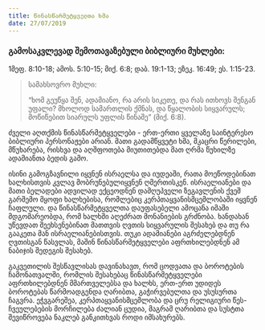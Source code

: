 ```yaml
---
title: წინასწარმეტყველთა ხმა
date: 27/07/2019
---
```


<h3 class="ka_geo">  გამოსაკვლევად შემოთავაზებული ბიბლიური მუხლები: </h3> 1მეფ. 8:10-18; ამოს. 5:10-15; მიქ. 6:8; დაბ. 19:1-13; ეზეკ. 16:49; ეს. 1:15-23.


> <p>სამახსოვრო  მუხლი:</p> 
>  “ხომ  გეუწყა  შენ, ადამიანო, რა  არის  სიკეთე, და  რას  ითხოვს  შენგან  უფალი? მხოლოდ  სამართლის  ქმნას, და  წყალობის  სიყვარულს; მოწიწებით  სიარულს  უფლის  წინაშე” (მიქ. 6:8).

ძველი  აღთქმის  წინასწარმეტყველები - ერთ-ერთი  ყველაზე  საინტერესო  ბიბლიური  პერსონაჟები  არიან. მათი  გადამწყვეტი  ხმა, მკაცრი  წერილები, მწუხარება, რისხვა  და  აღშფოთება  მიუთითებდა  მათ  ღრმა  წუხილზე  ადამიანთა  ბედის  გამო.

ისინი  გამოგზავნილი  იყვნენ  ისრაელსა  და  იუდეაში, რათა  მოეწოდებინათ  ხალხისთვის  კვლავ  მობრუნებულიყვნენ  ღმერთისკენ. ისრაელიანები  და  მათი  ბელადები  ადვილად  ექცეოდნენ  დამღუპველი  ზეგავლენის  ქვეშ  გარშემო  მყოფი  ხალხებისა, რომლებიც  კერპთაყვანისმცემლობაში  იყვნენ  ჩაფლული. და  წინასწარმეტყველთა  დაუფასებელი  ამოცანა  იმაში  მდგომარეობდა, რომ  ხალხში  აღეძრათ  მონანიების  გრძნობა. ხანდახან  უწევდათ  შეეხსენებინათ  მათთვის  ღვთის  სიყვარულის  შესახებ  და  თუ  რა  გააკეთა  მან  ისრაელიანებისთვის. თუკი  ადამიანები  აგრძელებდნენ  ღვთისგან  წასვლას, მაშინ  წინასწარმეტყველები  აფრთხილებდნენ  ამ  ნაბიჯის  შედეგის  შესახებ.

გაკვეთილის  შესწავლისას  დავინახავთ, რომ  ცოდვათა  და  ბოროტების  ჩამონათვალში, რომლის  შესახებაც  წინასწარმეტყველები  აფრთხილებდნენ  მმართველებსა  და  ხალხს, ერთ-ერთ  უდიდეს  ბოროტებას  წარმოადგენდა  ღარიბთა, გაჭირვებულთა  და  უსუსურთა  ჩაგვრა. ეჭვგარეშეა, კერპთაყვანისმცემლობა  და  ცრუ  რელიგიური  წეს-ჩვეულებების  მორჩილება  ძალიან  ცუდია, მაგრამ  ღარიბთა  და  სუსტთა  შევიწროვება  ნაკლებ  განკითხვას  როდი  იმსახურებს.
